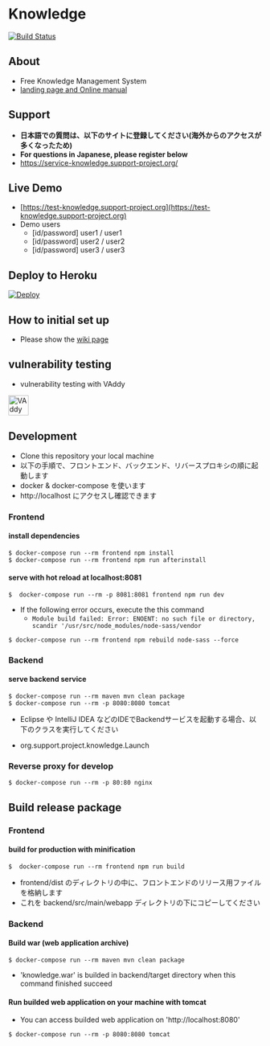 # Knowledge

[![Build Status](https://travis-ci.org/support-project/knowledge.svg?branch=master)](https://travis-ci.org/support-project/knowledge)


## About
- Free Knowledge Management System
- [landing page and Online manual](https://information-knowledge.support-project.org/)

## Support
- **日本語での質問は、以下のサイトに登録してください(海外からのアクセスが多くなったため)**
- **For questions in Japanese, please register below**
- https://service-knowledge.support-project.org/

## Live Demo
- [https://test-knowledge.support-project.org](https://test-knowledge.support-project.org)
- Demo users
   - [id/password] user1 / user1
   - [id/password] user2 / user2
   - [id/password] user3 / user3

## Deploy to Heroku

[![Deploy](https://www.herokucdn.com/deploy/button.svg)](https://heroku.com/deploy?template=https://github.com/support-project/knowledge)

## How to initial set up
- Please show the [wiki page](https://github.com/support-project/knowledge/wiki)

## vulnerability testing
- vulnerability testing with VAddy
<a href="https://vaddy.net/" target="_blank">
<img alt="VAddy logo" src="https://raw.github.com/wiki/support-project/knowledge/assets/images/VAddy_logo_b.png" height="40" /></a>


## Development

- Clone this repository your local machine
- 以下の手順で、フロントエンド、バックエンド、リバースプロキシの順に起動します
- docker & docker-compose を使います
- http://localhost にアクセスし確認できます

### Frontend

#### install dependencies

```
$ docker-compose run --rm frontend npm install
$ docker-compose run --rm frontend npm run afterinstall
```

#### serve with hot reload at localhost:8081

```
$  docker-compose run --rm -p 8081:8081 frontend npm run dev
```

- If the following error occurs, execute the this command
   - `Module build failed: Error: ENOENT: no such file or directory, scandir '/usr/src/node_modules/node-sass/vendor`

```
$ docker-compose run --rm frontend npm rebuild node-sass --force
```

### Backend

#### serve backend service 

```
$ docker-compose run --rm maven mvn clean package
$ docker-compose run --rm -p 8080:8080 tomcat
```

- Eclipse や IntelliJ IDEA などのIDEでBackendサービスを起動する場合、以下のクラスを実行してください

- org.support.project.knowledge.Launch


### Reverse proxy for develop

```
$ docker-compose run --rm -p 80:80 nginx 
```




## Build release package

### Frontend

#### build for production with minification

```
$  docker-compose run --rm frontend npm run build
```

- frontend/dist のディレクトリの中に、フロントエンドのリリース用ファイルを格納します
- これを backend/src/main/webapp ディレクトリの下にコピーしてください

### Backend

#### Build war (web application archive)

```
$ docker-compose run --rm maven mvn clean package
```

- 'knowledge.war' is builded in backend/target directory when this command finished succeed


#### Run builded web application on your machine with tomcat

- You can access builded web application on 'http://localhost:8080'

```
$ docker-compose run --rm -p 8080:8080 tomcat  
```



